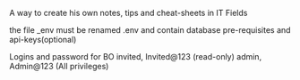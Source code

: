 A way to create his own notes, tips and cheat-sheets in IT Fields

the file _env must be renamed .env and contain database pre-requisites and api-keys(optional)

Logins and password for BO
invited, Invited@123  (read-only)
admin,   Admin@123     (All privileges)
